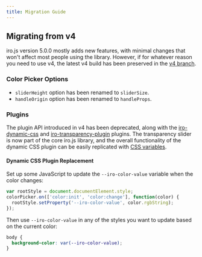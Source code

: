 ```yaml
---
title: Migration Guide
---
```


## Migrating from v4

iro.js version 5.0.0 mostly adds new features, with minimal changes that won't affect most people using the library. However, if for whatever reason you need to use v4, the latest v4 build has been preserved in the [v4 branch](https://github.com/jaames/iro.js/tree/v4).

### Color Picker Options

* `sliderHeight` option has been renamed to `sliderSize`.
* `handleOrigin` option has been renamed to `handleProps`.

### Plugins

The plugin API introduced in v4 has been deprecated, along with the [iro-dynamic-css](https://github.com/irojs/iro-dynamic-css) and [iro-transparency-plugin](https://github.com/irojs/iro-transparency-plugin) plugins. The transparency slider is now part of the core iro.js library, and the overall functionality of the dynamic CSS plugin can be easily replicated with [CSS variables](https://developer.mozilla.org/en-US/docs/Web/CSS/Using_CSS_custom_properties).

#### Dynamic CSS Plugin Replacement

Set up some JavaScript to update the `--iro-color-value` variable when the color changes:

```js
var rootStyle = document.documentElement.style;
colorPicker.on(['color:init', 'color:change'], function(color) {
  rootStyle.setProperty('--iro-color-value', color.rgbString);
});
```

Then use `--iro-color-value` in any of the styles you want to update based on the current color:

```css
body {
  background-color: var(--iro-color-value);
}
```